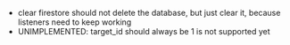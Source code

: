 - clear firestore should not delete the database, but just clear it, because listeners need to keep working
- UNIMPLEMENTED: target_id should always be 1 is not supported yet
